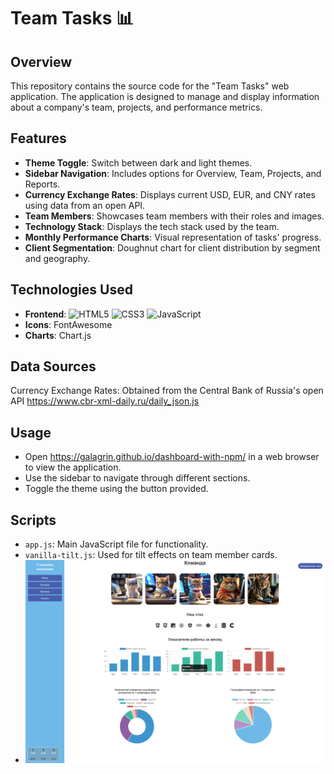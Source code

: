 # Team Tasks :bar_chart:

## Overview

This repository contains the source code for the "Team Tasks" web application. The application is designed to manage and display information about a company's team, projects, and performance metrics.

## Features

-   **Theme Toggle**: Switch between dark and light themes.
-   **Sidebar Navigation**: Includes options for Overview, Team, Projects, and Reports.
-   **Currency Exchange Rates**: Displays current USD, EUR, and CNY rates using data from an open API.
-   **Team Members**: Showcases team members with their roles and images.
-   **Technology Stack**: Displays the tech stack used by the team.
-   **Monthly Performance Charts**: Visual representation of tasks' progress.
-   **Client Segmentation**: Doughnut chart for client distribution by segment and geography.

## Technologies Used

-   **Frontend**: ![HTML5](https://img.icons8.com/color/48/000000/html-5.png) ![CSS3](https://img.icons8.com/color/48/000000/css3.png) ![JavaScript](https://img.icons8.com/color/48/000000/javascript.png)
-   **Icons**: FontAwesome
-   **Charts**: Chart.js

## Data Sources

Currency Exchange Rates: Obtained from the Central Bank of Russia's open API https://www.cbr-xml-daily.ru/daily_json.js

## Usage

-   Open https://galagrin.github.io/dashboard-with-npm/ in a web browser to view the application.
-   Use the sidebar to navigate through different sections.
-   Toggle the theme using the button provided.

## Scripts

-   `app.js`: Main JavaScript file for functionality.
-   `vanilla-tilt.js`: Used for tilt effects on team member cards.
-   ![Скрин](Screenshot.png)
